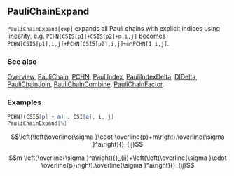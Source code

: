 ## PauliChainExpand

`PauliChainExpand[exp]` expands all Pauli chains with explicit indices using linearity, e.g. `PCHN[CSIS[p1]+CSIS[p2]+m,i,j]` becomes `PCHN[CSIS[p1],i,j]+PCHN[CSIS[p2],i,j]+m*PCHN[1,i,j]`.

### See also

[Overview](Extra/FeynCalc.md), [PauliChain](PauliChain.md), [PCHN](PCHN.md), [PauliIndex](PauliIndex.md), [PauliIndexDelta](PauliIndexDelta.md), [DIDelta](DIDelta.md), [PauliChainJoin](PauliChainJoin.md), [PauliChainCombine](PauliChainCombine.md), [PauliChainFactor](PauliChainFactor.md).

### Examples

```mathematica
PCHN[(CSIS[p] + m) . CSI[a], i, j]
PauliChainExpand[%]
```

$$\left(\left(\overline{\sigma }\cdot \overline{p}+m\right).\overline{\sigma }^a\right){}_{ij}$$

$$m \left(\overline{\sigma }^a\right){}_{ij}+\left(\left(\overline{\sigma }\cdot \overline{p}\right).\overline{\sigma }^a\right){}_{ij}$$
